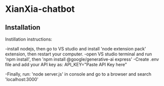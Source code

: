# XianXia-chatbot
## Installation
Instillation instructions: 

-install nodejs, then go to VS studio and install 'node extension pack' extension, then restart your computer. 
-open VS studio terminal and run 'npm install', then 'npm install @google/generative-ai express'
-Create .env file and add your API key as:
     API_KEY="Paste API Key here"

-Finally, run: 'node server.js' in console and go to a browser and search 'localhost:3000'
